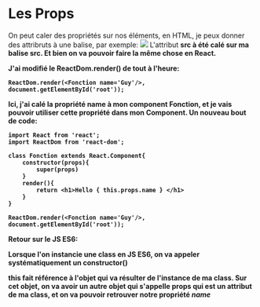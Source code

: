 <h1>Les Props</h1>

On peut caler des propriétés sur nos éléments, en HTML, je peux donner des attribruts à une balise, par exemple:
<img src="..." />
L'attribut <strong>src</img> à été calé sur ma balise <strong>src</strong>.
Et bien on va pouvoir faire la même chose en React.

J'ai modifié le ReactDom.render() de tout à l'heure:

```
ReactDom.render(<Fonction name='Guy'/>, document.getElementById('root'));
```

Ici, j'ai calé la propriété <strong>name</name> à mon component <strong>Fonction</strong>, et je vais pouvoir utiliser cette propriété dans mon Component.
Un nouveau bout de code:

```
import React from 'react';
import ReactDom from 'react-dom';

class Fonction extends React.Component{
    constructor(props){
        super(props)
    }
    render(){
        return <h1>Hello { this.props.name } </h1>
    }
}

ReactDom.render(<Fonction name='Guy'/>, document.getElementById('root'));

```

Retour sur le JS ES6:

Lorsque l'on instancie une class en JS ES6, on va appeler systématiquement un constructor()

<strong>this</strong> fait référence à l'objet qui va résulter de l'instance de ma class. Sur cet objet, on va avoir un autre objet qui s'appelle <strong>props</props> qui est un attribut de ma class, 
et on va pouvoir retrouver notre propriété *name*
